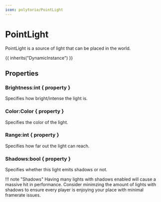 ```yaml
---
icon: polytoria/PointLight
---
```


# PointLight

PointLight is a source of light that can be placed in the world.

{{ inherits("DynamicInstance") }}

## Properties

### Brightness:int { property }

Specifies how bright/intense the light is.

### Color:Color { property }

Specifies the color of the light.

### Range:int { property }

Specifies how far out the light can reach.

### Shadows:bool { property }

Specifies whether this light emits shadows or not.

!!! note "Shadows"
    Having many lights with shadows enabled will cause a massive hit in performance. Consider minimzing the amount of lights with shadows to ensure every player is enjoying your place with minimal framerate issues.
